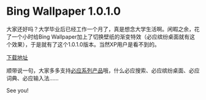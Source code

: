 # Bing Wallpaper 1.0.1.0

大家还好吗？大学毕业后已经工作一个月了，真是想念大学生活啊。闲暇之余，花了一个小时给Bing Wallpaper加上了切换壁纸的渐变特效（必应缤纷桌面就有这个效果），于是就有了这个1.0.1.0版本。当然XP用户是看不到的。

[下载地址](/attachment/up/bingwallpaper/BingWallpaper_1.0.1.0.zip)

顺带说一句，大家多多支持[必应系列产品](http://bing.msn.cn/)哦，什么必应搜索、必应缤纷桌面、必应词典、必应输入法……

See you!

